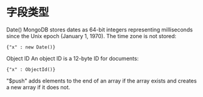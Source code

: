 # 字段类型

Date()
MongoDB stores dates as 64-bit integers representing milliseconds since the Unix
epoch (January 1, 1970). The time zone is not stored:

    {"x" : new Date()}

Object ID
An object ID is a 12-byte ID for documents:

    {"x" : ObjectId()}

"$push" adds elements to the end of an array if the array exists and
creates a new array if it does not.